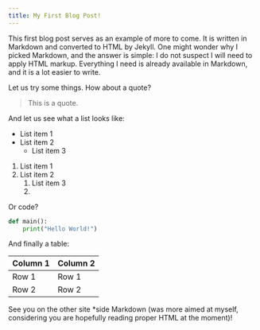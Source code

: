 ```yaml
---
title: My First Blog Post!
---
```


This first blog post serves as an example of more to come.
It is written in Markdown and converted to HTML by Jekyll.
One might wonder why I picked Markdown, and the answer is simple: I do not suspect I will need to apply HTML markup.
Everything I need is already available in Markdown, and it is a lot easier to write.

Let us try some things. How about a quote?
> This is a quote.

And let us see what a list looks like:

- List item 1
- List item 2
    - List item 3

1. List item 1
2. List item 2
    1. List item 3
   2. 
Or code?

```python
def main():
    print("Hello World!")
```

And finally a table:

| Column 1 | Column 2 |
|----------|----------|
| Row 1    | Row 1    |
| Row 2    | Row 2    |

See you on the other site *side Markdown (was more aimed at myself, considering you are hopefully reading proper HTML at
the moment)!